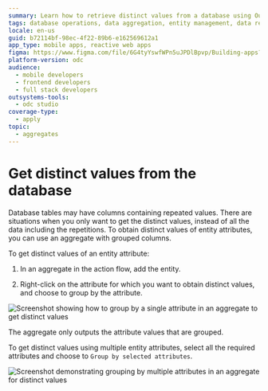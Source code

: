 ```yaml
---
summary: Learn how to retrieve distinct values from a database using OutSystems Developer Cloud (ODC) by grouping entity attributes in aggregates.
tags: database operations, data aggregation, entity management, data retrieval, aggregates
locale: en-us
guid: b72114bf-98ec-4f22-89b6-e162569612a1
app_type: mobile apps, reactive web apps
figma: https://www.figma.com/file/6G4tyYswfWPn5uJPDlBpvp/Building-apps?type=design&node-id=3203%3A8282&t=ZwHw8hXeFhwYsO5V-1
platform-version: odc
audience:
  - mobile developers
  - frontend developers
  - full stack developers
outsystems-tools:
  - odc studio
coverage-type:
  - apply
topic:
  - aggregates
---
```


# Get distinct values from the database

Database tables may have columns containing repeated values. There are situations when you only want to get the distinct values, instead of all the data including the repetitions. To obtain distinct values of entity attributes, you can use an aggregate with grouped columns.

To get distinct values of an entity attribute:

1. In an aggregate in the action flow, add the entity.

1. Right-click on the attribute for which you want to obtain distinct values, and choose to group by the attribute.

![Screenshot showing how to group by a single attribute in an aggregate to get distinct values](images/distinct.png "Grouping by a Single Attribute")

The aggregate only outputs the attribute values that are grouped.

To get distinct values using multiple entity attributes, select all the required attributes and choose to `Group by selected attributes`.

![Screenshot demonstrating grouping by multiple attributes in an aggregate for distinct values](images/distinct-2.png "Grouping by Multiple Attributes")
